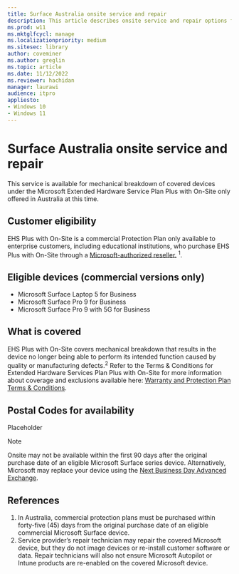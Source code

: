 ```yaml
---
title: Surface Australia onsite service and repair
description: This article describes onsite service and repair options for Surface devices in Australia
ms.prod: w11
ms.mktglfcycl: manage
ms.localizationpriority: medium
ms.sitesec: library
author: coveminer
ms.author: greglin
ms.topic: article
ms.date: 11/12/2022
ms.reviewer: hachidan
manager: laurawi
audience: itpro
appliesto:
- Windows 10
- Windows 11
---
```


# Surface Australia onsite service and repair

This service is available for mechanical breakdown of covered devices under the Microsoft Extended Hardware Service Plan Plus with On-Site only offered in Australia at this time.

## Customer eligibility

EHS Plus with On-Site is a commercial Protection Plan only available to enterprise customers, including educational institutions, who purchase EHS Plus with On-Site through a [Microsoft-authorized reseller.](https://www.microsoft.com/surface/business/where-to-buy-microsoft-surface) <sup>1</sup>.

## Eligible devices (commercial versions only)

- Microsoft Surface Laptop 5 for Business
- Microsoft Surface Pro 9 for Business
- Microsoft Surface Pro 9 with 5G for Business

## What is covered

EHS Plus with On-Site covers mechanical breakdown that results in the device no longer being able to perform its intended function caused by quality or manufacturing defects.<sup>2</sup> Refer to the Terms & Conditions for Extended Hardware Services Plan Plus with On-Site for more information about coverage and exclusions available here: [Warranty and Protection Plan Terms & Conditions](https://support.microsoft.com/topic/warranty-and-protection-plan-terms-conditions-eedf7a23-84a7-1a47-480b-0e10503eedf5).

## Postal Codes for availability

Placeholder

> [!NOTE]
> Onsite may not be available within the first 90 days after the original purchase date of an eligible Microsoft Surface series device. Alternatively, Microsoft may replace your device using the [Next Business Day Advanced Exchange](surface-next-business-day-replacement.md).

## References

1. In Australia, commercial protection plans must be purchased within forty-five (45) days from the original purchase date of an eligible commercial Microsoft Surface device.
2. Service provider’s repair technician may repair the covered Microsoft device, but they do not image devices or re-install customer software or data. Repair technicians will also not ensure Microsoft Autopilot or Intune products are re-enabled on the covered Microsoft device.
